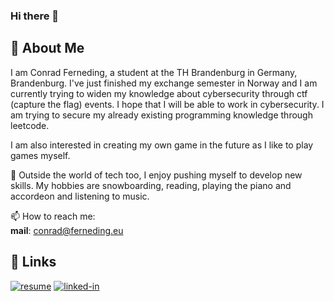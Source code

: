 ### Hi there 👋

## 🚀 About Me
I am Conrad Ferneding, a student at the TH Brandenburg in Germany, Brandenburg. I've just finished my exchange semester in Norway and I am currently trying to widen my knowledge about cybersecurity through ctf (capture the flag) events. I hope that I will be able to work in cybersecurity. I am trying to secure my already existing programming knowledge through leetcode.  

I am also interested in creating my own game in the future as I like to play games myself.  

🎸 Outside the world of tech too, I enjoy pushing myself to develop new skills. My hobbies are snowboarding, reading, playing the piano and accordeon and listening to music.

📫 How to reach me:  
**mail**: conrad@ferneding.eu

## 🔗 Links  

[![resume](https://img.shields.io/badge/Resume-4285F4?style=for-the-badge&logo=read-the-docs&logoColor=white)](https://firebasestorage.googleapis.com/v0/b/conrad-ferneding-resume.appspot.com/o/Conrad%20Ferneding%20Resume.pdf?alt=media&token=85b98e73-2d4a-462a-9bdc-82cf27120812)
[![linked-in](https://img.shields.io/badge/Linked_In-0077B5?style=for-the-badge&logo=LinkedIn&logoColor=white)](https://www.linkedin.com/in/conrad-ferneding-924551245/)
<!--[![github](https://img.shields.io/badge/GitHub-000000?style=for-the-badge&logo=GitHub&logoColor=white)](https://github.com/CdFerneding)-->

<!--
**CdFerneding/CdFerneding** is a ✨ _special_ ✨ repository because its `README.md` (this file) appears on your GitHub profile.

Here are some ideas to get you started:

- 🔭 I’m currently working on ...
- 🌱 I’m currently learning ...
- 👯 I’m looking to collaborate on ...
- 🤔 I’m looking for help with ...
- 💬 Ask me about ...
- 📫 How to reach me: ...
- 😄 Pronouns: ...
- ⚡ Fun fact: ...
-->
